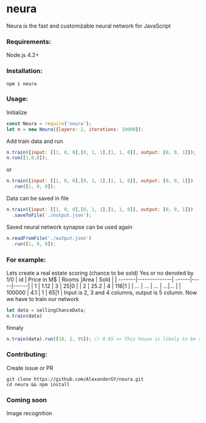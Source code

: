 # neura

Neura is the fast and customizable neural network for JavaScript

### Requirements:
Node.js 4.2+

### Installation:
```
npm i neura
```

### Usage:
Initialize
```javascript
const Neura = require('neura');
let n = new Neura({layers: 2, iterations: 10000});
```

Add train data and run
```javascript
n.train({input: [[1, 0, 0],[0, 1, 1],[1, 1, 0]], output: [0, 0, 1]});
n.run([1,0,0]);
```

or
```javascript
n.train({input: [[1, 0, 0],[0, 1, 1],[1, 1, 0]], output: [0, 0, 1]})
  .run([1, 0, 0]);
```

Data can be saved in file
```javascript
n.train({input: [[1, 0, 0],[0, 1, 1],[1, 1, 0]], output: [0, 0, 1]})
  .saveToFile('./output.json');
```

Saved neural network synapse can be used again
```javascript
n.readFromFile('./output.json')
  .run([1, 0, 0]);
```
### For example:
Lets create a real estate scoring (chance to be sold)
Yes or no denoted by 1/0
| id     | Price in M$  | Rooms |Area | Sold |
| -------|--------------| ------|-----|------|
| 1      | 1.12         |     3 |   25|0     |
| 2      | 25.2         |     4 |  116|1     |
| ...    | ...          |   ... |  ...|...   |
| 100000 | 4.1          |     1 |   65|1     |
Input is 2, 3 and 4 columns, output is 5 column.
Now we have to train our network
```javascript
let data = sellingChanceData;
n.train(data)
```
finnaly
```javascript
n.train(data).run([18, 2, 95]); // 0.85 => This house is likely to be sold
```
### Contributing:
Create issue or PR
```
git clone https://github.com/AlexanderGY/neura.git
cd neura && npm install
```

### Coming soon
Image recognition
